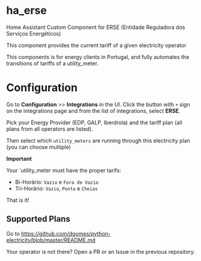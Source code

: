 # ha_erse
Home Assistant Custom Component for ERSE (Entidade Reguladora dos Serviços Energéticos)

This component provides the current tariff of a given electricity operator

This components is for energy clients in Portugal, and fully automates the transitions of tariffs of a utility_meter.

# Configuration

Go to **Configuration** >> **Integrations** in the UI. Click the button with `+` sign on the integrations page and from the list of integrations, select **ERSE**.

Pick your Energy Provider (EDP, GALP, Iberdrola) and the tariff plan (all plans from all operators are listed).

Then select which `utility_meters` are running through this electricity plan (you can choose multiple)

**Important**

Your `utility_meter must have the proper tarifs:
- Bi-Horário: `Vazio` e `Fora de Vazio`
- Tri-Horário: `Vazio`, `Ponta` e `Cheias`

That is it!

## Supported Plans

Go to https://github.com/dgomes/python-electricity/blob/master/README.md

Your operator is not there? Open a PR or an Issue in the previous repository.
